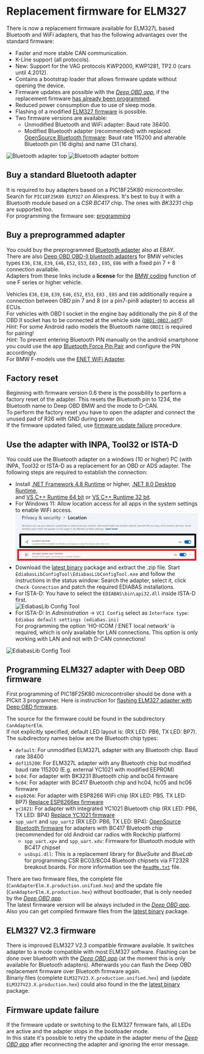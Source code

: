 # Replacement firmware for ELM327
There is now a replacement firmware available for ELM327L based Bluetooth and WiFi adapters, that has the following advantages over the standard firmware:
* Faster and more stable CAN communication.
* K-Line support (all protocols).
* New: Support for the VAG protocols KWP2000, KWP1281, TP2.0 (cars until 4.2012).
* Contains a bootstrap loader that allows firmware update without opening the device.
* Firmware updates are possible with the _[Deep OBD app](Deep_OBD_for_BMW_and_VAG.md)_, if the replacement firmware [has already been programmed](#programming-of-the-processor).
* Reduced power consumption due to use of sleep mode.
* Flashing of a modified [ELM327 firmware](#elm327-v15-firmware) is possible.
* Two firmware versions are available:
  * Unmodified Bluetooth and WiFi adapter: Baud rate 38400.
  * Modified Bluetooth adapter (recommended) with replaced [OpenSource Bluetooth firmware](Custom_Bluetooth_firmware.md): Baud rate 115200 and alterable Bluetooth pin (16 digits) and name (31 chars).

![Bluetooth adapter top](Replacement_firmware_for_ELM327_BluetoothAdapterTopSmall.png) ![Bluetooth adapter bottom](Replacement_firmware_for_ELM327_BluetoothAdapterBottomSmall.png)

## Buy a standard Bluetooth adapter
It is required to buy adapters based on a PIC18F25K80 microcontroller.  
Search for `PIC18F25K80 ELM327` on Aliexpress. It's best to buy it with a Bluetooth module based on a _CSR BC417_ chip. The ones with _BK3231_ chip are supported too.  
For programming the firmware see: [programming](#programming-elm327-adapter-with-deep-obd-firmware)

## Buy a preprogrammed adapter
You could buy the preprogrammed [Bluetooth adapter](https://www.ebay.de/itm/256599171440) also at EBAY.  
There are also [Deep OBD OBD-II bluetooth adapters](https://shop.ibus-app.de/detail/index/sArticle/258) for BMW vehicles types `E36`, `E38`, `E39`, `E46`, `E52`, `E53`, `E83` , `E85`, `E86` with a fixed pin 7 + 8 connection available.  
Adapters from these links include a **license** for the [BMW coding](BMW_Coding.md) function of one F series or higher vehicle.  

Vehicles `E36`, `E38`, `E39`, `E46`, `E52`, `E53`, `E83` , `E85` and `E86` additionally require a connection between OBD pin 7 and 8 (or a pin7-pin8 adapter) to access all ECUs.  
For vehicles with OBD I socket in the engine bay additionally the pin 8 of the OBD II socket has to be connected at the vehicle side ([`OBD1-OBD2.pdf`](OBD1-OBD2.pdf))!  
_Hint:_ For some Android radio models the Bluetooth name `OBDII` is required for pairing!  
_Hint:_ To prevent entering Bluetooth PIN manually on the android smartphone you could use the app [Bluetooth Force Pin Pair](https://play.google.com/store/apps/details?id=com.solvaig.forcepair) and configure the PIN accordingly.  
For BMW F-models use the [ENET WiFi Adapter](ENET_WiFi_Adapter.md).

## Factory reset
Beginning with firmware version 0.6 there is the possibility to perform a factory reset of the adapter. This resets the Bluetooth pin to 1234, the Bluetooth name to Deep OBD BMW and the mode to D-CAN.  
To perform the factory reset you have to open the adapter and connect the unused pad of R26 with GND during power on.  
If the firmware updated failed, use [firmware update failure](#firmware-update-failure) procedure.

## Use the adapter with INPA, Tool32 or ISTA-D
You could use the Bluetooth adapter on a windows (10 or higher) PC (with INPA, Tool32 or ISTA-D as a replacement for an OBD or ADS adapter. The following steps are required to establish the connection:
* Install [.NET Framework 4.8 Runtime](https://dotnet.microsoft.com/en-us/download/dotnet-framework/net48) or higher, [.NET 8.0 Desktop Runtime](https://dotnet.microsoft.com/en-us/download/dotnet/8.0),  
and [VS C++ Runtime 64 bit](https://aka.ms/vs/17/release/vc_redist.x64.exe) or [VS C++ Runtime 32 bit](https://aka.ms/vs/17/release/vc_redist.x86.exe).
* For Windows 11: Allow location access for all apps in the system settings to enable WiFi access. ![Location Settings](Location_Settings_Win11.png)
* Download the [latest binary](https://github.com/uholeschak/ediabaslib/releases/latest) package and extract the .zip file. Start `EdiabasLibConfigTool\EdiabasLibConfigTool.exe` and follow the instructions in the status window: Search the adapter, select it, click `Check Connection` and patch the required EDIABAS installations.
* For ISTA-D: You have to select the `EDIABAS\bin\api32.dll` inside ISTA-D first.  
![EdiabasLib Config Tool](Replacement_firmware_for_ELM327_ConfigToolBluetoothSmall.png)
* For ISTA-D: In _Administration_ -> `VCI Config` select as `Interface type`: `Ediabas default settings (ediabas.ini)`  
For programming the option 'HO-ICOM / ENET local network' is required, which is only available for LAN connections. This option is only working with LAN and not with D-CAN connections!

![EdiabasLib Config Tool](Replacement_firmware_for_ELM327_IstaSettings.png)

## Programming ELM327 adapter with Deep OBD firmware
First programming of PIC18F25K80 microcontroller should be done with a PICkit 3 programmer. Here is instruction for [flashing ELM327 adapter with Deep OBD firmware](Replace_ELM327_HC04_Firmware.md).

The source for the firmware could be found in the subdirectory `CanAdapterElm`.  
If not explicitly specified, default LED layout is: (RX LED: PB6, TX LED: BP7).  
The subdirectory names below are the Bluetooth chip types:
* `default`: For unmodified ELM327L adapter with any Bluetooth chip. Baud rate 38400
* `def115200`: For ELM327L adapter with any Bluetooth chip but modified baud rate 115200 (E.g. external YC1021 with modified EEPROM)
* `bc04`: For adapter with BK3231 Bluetooth chip and bc04 firmware
* `hc04`: For adapter with BC417 Bluetooth chip and hc04, hc05 and hc06 firmware
* `esp8266`: For adapter with ESP8266 WiFi chip (RX LED: PB5, TX LED: BP7) [Replace ESP8266ex firmware](Replace_Elm327_Wifi_Mini_Firmware.md)
* `yc1021`: For adapter with integrated YC1021 Bluetooth chip (RX LED: PB6, TX LED: BP4) [Replace YC1021 firmware](Replace_Elm327_BT_Mini_Firmware.md)
* `spp_uart` and `spp_uart2` (RX LED: PB6, TX LED: BP4): [OpenSource Bluetooth firmware](Custom_Bluetooth_firmware.md) for adapters with BC417 Bluetooth chip (recommended for old Android car radios with Rockchip platform)
  * `spp_uart.xpv` and `spp_uart.xdv`: Firmware for Bluetooth module with BC417 chipset
  * `usbspi.dll`: This is a replacement library for _BlueSuite_ and _BlueLab_ for programming CSR BC03/BC04 Bluetooth chipsets via FT232R breakout boards. For more information see the [`ReadMe.txt`](../EdiabasLib/CanAdapterElm/Bluetooth/spp_uart/ReadMe.txt) file.

There are two firmware files, the complete file (`CanAdapterElm.X.production.unified.hex`) and the update file (`CanAdapterElm.X.production.hex`) without bootloader, that is only needed by the _[Deep OBD app](Deep_OBD_for_BMW_and_VAG.md)_.  
The latest firmware version will be always included in the _[Deep OBD app](Deep_OBD_for_BMW_and_VAG.md)_.  
Also you can get compiled firmware files from the [latest binary](https://github.com/uholeschak/ediabaslib/releases/latest) package.

## ELM327 V2.3 firmware
There is improved ELM327 V2.3 compatible firmware available. It switches adapter to a mode compatible with most ELM327 software. 
Flashing can be done over bluetooth with the _[Deep OBD app](Deep_OBD_for_BMW_and_VAG.md)_ (at the moment this is only available for Bluetooth adapters).
Afterwards you can flash the Deep OBD replacement firmware over Bluetooth firmware again.  
Binariy files (complete `ELM327V23.X.production.unified.hex`) and (update `ELM327V23.X.production.hex`) could also found in the the [latest binary](https://github.com/uholeschak/ediabaslib/releases/latest) package.

## Firmware update failure
If the firmware update or switching to the ELM327 firmware fails, all LEDs are active and the adapter stops in the bootloader mode.  
In this state it's possible to retry the update in the adapter menu of the _[Deep OBD app](Deep_OBD_for_BMW_and_VAG.md)_ after reconnecting the adapter and ignoring the error message.
